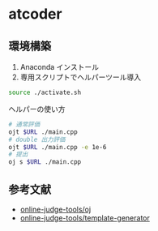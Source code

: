 # atcoder

## 環境構築

1. Anaconda インストール
2. 専用スクリプトでヘルパーツール導入

```bash
source ./activate.sh
```

ヘルパーの使い方

```bash
# 通常評価
ojt $URL ./main.cpp
# double 出力評価
ojt $URL ./main.cpp -e 1e-6
# 提出
oj s $URL ./main.cpp
```

## 参考文献

- [online-judge-tools/oj](https://github.com/online-judge-tools/oj/blob/master/docs/getting-started.ja.md)
- [online-judge-tools/template-generator](https://github.com/online-judge-tools/template-generator/blob/master/README.ja.md)

